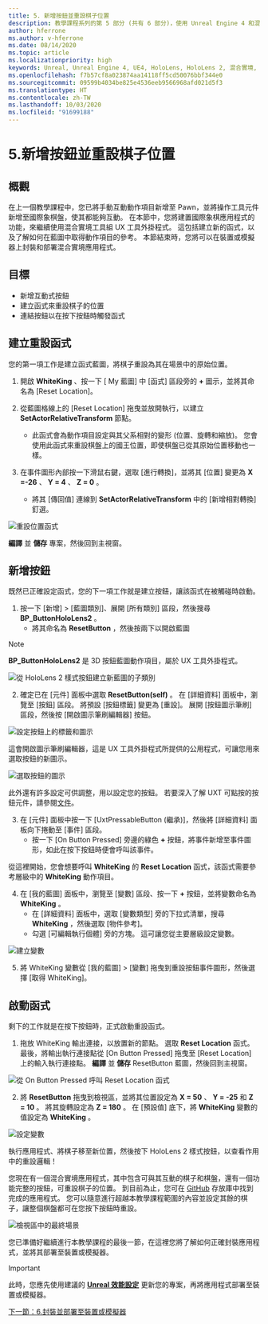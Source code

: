 ```yaml
---
title: 5. 新增按鈕並重設棋子位置
description: 教學課程系列的第 5 部分 (共有 6 部分)，使用 Unreal Engine 4 和混合實境工具組 UX 工具外掛程式來建置簡單的國際象棋應用程式
author: hferrone
ms.author: v-hferrone
ms.date: 08/14/2020
ms.topic: article
ms.localizationpriority: high
keywords: Unreal, Unreal Engine 4, UE4, HoloLens, HoloLens 2, 混合實境, 教學課程, 開始使用, mrtk, uxt, UX 工具, 文件
ms.openlocfilehash: f7b57cf8a023874aa14118ff5cd50076bbf344e0
ms.sourcegitcommit: 09599b4034be825e4536eeb9566968afd021d5f3
ms.translationtype: HT
ms.contentlocale: zh-TW
ms.lasthandoff: 10/03/2020
ms.locfileid: "91699188"
---
```

# <a name="5-adding-a-button--resetting-piece-locations"></a>5.新增按鈕並重設棋子位置


## <a name="overview"></a>概觀

在上一個教學課程中，您已將手動互動動作項目新增至 Pawn，並將操作工具元件新增至國際象棋盤，使其都能夠互動。 在本節中，您將建置國際象棋應用程式的功能，來繼續使用混合實境工具組 UX 工具外掛程式。 這包括建立新的函式，以及了解如何在藍圖中取得動作項目的參考。 本節結束時，您將可以在裝置或模擬器上封裝和部署混合實境應用程式。

## <a name="objectives"></a>目標

* 新增互動式按鈕
* 建立函式來重設棋子的位置
* 連結按鈕以在按下按鈕時觸發函式

## <a name="creating-a-reset-function"></a>建立重設函式
您的第一項工作是建立函式藍圖，將棋子重設為其在場景中的原始位置。 

1.  開啟 **WhiteKing** 、按一下 [ My 藍圖] 中 [函式] 區段旁的 **+** 圖示，並將其命名為 [Reset Location]。 

2.  從藍圖格線上的 [Reset Location] 拖曳並放開執行，以建立 **SetActorRelativeTransform** 節點。 
    * 此函式會為動作項目設定與其父系相對的變形 (位置、旋轉和縮放)。 您會使用此函式來重設棋盤上的國王位置，即使棋盤已從其原始位置移動也一樣。 
    
3. 在事件圖形內部按一下滑鼠右鍵，選取 [進行轉換]，並將其 [位置] 變更為 **X =-26** 、 **Y = 4** 、 **Z = 0** 。
    * 將其 [傳回值] 連線到 **SetActorRelativeTransform** 中的 [新增相對轉換] 釘選。 

![重設位置函式](images/unreal-uxt/5-function.PNG)

**編譯** 並 **儲存** 專案，然後回到主視窗。 


## <a name="adding-a-button"></a>新增按鈕
既然已正確設定函式，您的下一項工作就是建立按鈕，讓該函式在被觸碰時啟動。 


1.  按一下 [新增] > [藍圖類別]、展開 [所有類別] 區段，然後搜尋 **BP_ButtonHoloLens2** 。 
    * 將其命名為 **ResetButton** ，然後按兩下以開啟藍圖

> [!NOTE]
> **BP_ButtonHoloLens2** 是 3D 按鈕藍圖動作項目，屬於 UX 工具外掛程式。

![從 HoloLens 2 樣式按鈕建立新藍圖的子類別](images/unreal-uxt/5-subclass.PNG)

2. 確定已在 [元件] 面板中選取 **ResetButton(self)** 。 在 [詳細資料] 面板中，瀏覽至 [按鈕] 區段。 將預設 [按鈕標籤] 變更為 [重設]。 展開 [按鈕圖示筆刷] 區段，然後按 [開啟圖示筆刷編輯器] 按鈕。 

![設定按鈕上的標籤和圖示](images/unreal-uxt/5-buttonconfig.PNG)

這會開啟圖示筆刷編輯器，這是 UX 工具外掛程式所提供的公用程式，可讓您用來選取按鈕的新圖示。 

![選取按鈕的圖示](images/unreal-uxt/5-iconbrusheditor.PNG)

此外還有許多設定可供調整，用以設定您的按鈕。 若要深入了解 UXT 可點按的按鈕元件，請參閱[文件](https://microsoft.github.io/MixedReality-UXTools-Unreal/version/public/0.9.x/Docs/PressableButton.html)。

3. 在 [元件] 面板中按一下 [UxtPressableButton (繼承)]，然後將 [詳細資料] 面板向下捲動至 [事件] 區段。 
    * 按一下 [On Button Pressed] 旁邊的綠色 **+** 按鈕，將事件新增至事件圖形，如此在按下按鈕時便會呼叫該事件。 
    
從這裡開始，您會想要呼叫 **WhiteKing** 的 **Reset Location** 函式，該函式需要參考層級中的 **WhiteKing** 動作項目。 

4.  在 [我的藍圖] 面板中，瀏覽至 [變數] 區段、按一下 **+** 按鈕，並將變數命名為 **WhiteKing** 。 
    * 在 [詳細資料] 面板中，選取 [變數類型] 旁的下拉式清單，搜尋 **WhiteKing** ，然後選取 [物件參考]。 
    * 勾選 [可編輯執行個體] 旁的方塊。 這可讓您從主要層級設定變數。 

![建立變數](images/unreal-uxt/5-var.PNG)

5.  將 WhiteKing 變數從 [我的藍圖] > [變數] 拖曳到重設按鈕事件圖形，然後選擇 [取得 WhiteKing]。 

## <a name="firing-the-function"></a>啟動函式
剩下的工作就是在按下按鈕時，正式啟動重設函式。

1.  拖放 WhiteKing 輸出連接，以放置新的節點。 選取 **Reset Location** 函式。 最後，將輸出執行連接點從 [On Button Pressed] 拖曳至 [Reset Location] 上的輸入執行連接點。 **編譯** 並 **儲存** ResetButton 藍圖，然後回到主視窗。 

![從 On Button Pressed 呼叫 Reset Location 函式](images/unreal-uxt/5-callresetloc.PNG)

2.  將 **ResetButton** 拖曳到檢視區，並將其位置設定為 **X = 50** 、 **Y = -25** 和 **Z = 10** 。 將其旋轉設定為 **Z = 180** 。 在 [預設值] 底下，將 **WhiteKing** 變數的值設定為 **WhiteKing** 。

![設定變數](images/unreal-uxt/5-buttonlevel.PNG)

執行應用程式、將棋子移至新位置，然後按下 HoloLens 2 樣式按鈕，以查看作用中的重設邏輯！

您現在有一個混合實境應用程式，其中包含可與其互動的棋子和棋盤，還有一個功能完整的按鈕，可重設棋子的位置。 到目前為止，您可在 [GitHub](https://github.com/microsoft/MixedReality-Unreal-Samples/tree/master/ChessApp) 存放庫中找到完成的應用程式。 您可以隨意進行超越本教學課程範圍的內容並設定其餘的棋子，讓整個棋盤都可在您按下按鈕時重設。

![檢視區中的最終場景](images/unreal-uxt/5-endscene.PNG)

您已準備好繼續進行本教學課程的最後一節，在這裡您將了解如何正確封裝應用程式，並將其部署至裝置或模擬器。

> [!IMPORTANT]
> 此時，您應先使用建議的 **[Unreal 效能設定](../performance-recommendations-for-unreal.md)** 更新您的專案，再將應用程式部署至裝置或模擬器。

[下一節：6.封裝並部署至裝置或模擬器](unreal-uxt-ch6.md)

